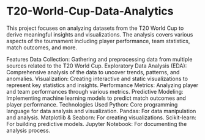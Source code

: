 # T20-World-Cup-Data-Analytics
This project focuses on analyzing datasets from the T20 World Cup to derive meaningful insights and visualizations. The analysis covers various aspects of the tournament including player performance, team statistics, match outcomes, and more.



Features
Data Collection: Gathering and preprocessing data from multiple sources related to the T20 World Cup.
Exploratory Data Analysis (EDA): Comprehensive analysis of the data to uncover trends, patterns, and anomalies.
Visualization: Creating interactive and static visualizations to represent key statistics and insights.
Performance Metrics: Analyzing player and team performances through various metrics.
Predictive Modeling: Implementing machine learning models to predict match outcomes and player performance.
Technologies Used
Python: Core programming language for data analysis and visualization.
Pandas: For data manipulation and analysis.
Matplotlib & Seaborn: For creating visualizations.
Scikit-learn: For building predictive models.
Jupyter Notebook: For documenting the analysis process.
